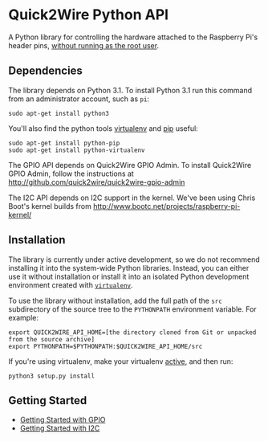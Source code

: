 Quick2Wire Python API
=====================

A Python library for controlling the hardware attached to the
Raspberry Pi's header pins, [without running as the root user](http://quick2wire.com/articles/working-safely-with-your-pi/).

Dependencies
------------

The library depends on Python 3.1. To install Python 3.1 run this command from an administrator account, such as `pi`:

    sudo apt-get install python3

You'll also find the python tools [virtualenv](http://www.virtualenv.org/en/latest/index.html) and [pip](http://www.pip-installer.org/en/latest/index.html) useful:

    sudo apt-get install python-pip
    sudo apt-get install python-virtualenv


The GPIO API depends on Quick2Wire GPIO Admin.  To install Quick2Wire
GPIO Admin, follow the instructions at
http://github.com/quick2wire/quick2wire-gpio-admin

The I2C API depends on I2C support in the kernel.  We've been using
Chris Boot's kernel builds from
http://www.bootc.net/projects/raspberry-pi-kernel/


Installation
------------

The library is currently under active development, so we do not
recommend installing it into the system-wide Python libraries. 
Instead, you can either use it without installation or 
install it into an isolated Python development environment created with [`virtualenv`](http://www.virtualenv.org/).

To use the library without installation, add the full path of the
`src` subdirectory of the source tree to the `PYTHONPATH` environment
variable. For example:

    export QUICK2WIRE_API_HOME=[the directory cloned from Git or unpacked from the source archive]
    export PYTHONPATH=$PYTHONPATH:$QUICK2WIRE_API_HOME/src

If you're using virtualenv, make your virtualenv [active](http://www.virtualenv.org/en/latest/index.html#activate-script), and then run:

    python3 setup.py install

Getting Started
---------------

 * [Getting Started with GPIO](http://github.com/quick2wire/quick2wire-python-api/blob/master/doc/getting-started-with-gpio.md)
 * [Getting Started with I2C](http://github.com/quick2wire/quick2wire-python-api/blob/master/doc/getting-started-with-i2c.md)
